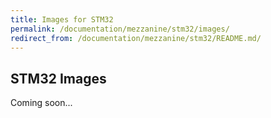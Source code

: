 ```yaml
---
title: Images for STM32
permalink: /documentation/mezzanine/stm32/images/
redirect_from: /documentation/mezzanine/stm32/README.md/
---
```

## STM32 Images

Coming soon...
